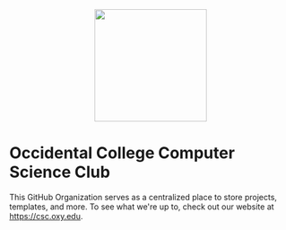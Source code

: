 <div align="center" width="100%"><img src="https://github.com/user-attachments/assets/1dde4a10-7926-4ab5-94e2-db08eb3fd82f" style="width:200px;"></div>


# Occidental College Computer Science Club

This GitHub Organization serves as a centralized place to store projects, templates, and more.
To see what we're up to, check out our website at https://csc.oxy.edu.
